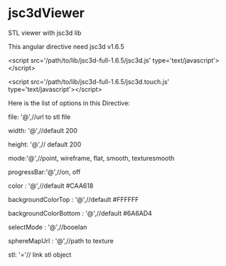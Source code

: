 # jsc3dViewer
STL viewer with jsc3d lib

This angular directive need jsc3d v1.6.5

\<script src='/path/to/lib/jsc3d-full-1.6.5/jsc3d.js' type='text/javascript'>\</script>

\<script src='/path/to/lib/jsc3d-full-1.6.5/jsc3d.touch.js' type='text/javascript'>\</script>

Here is the list of options in this Directive:

file: '@',//url to stl file

width: '@',//default 200

height: '@',// default 200

mode:'@',//point, wireframe, flat, smooth, texturesmooth

progressBar:'@',//on, off

color : '@',//default #CAA618

backgroundColorTop : '@',//default #FFFFFF

backgroundColorBottom : '@',//default #6A6AD4

selectMode : '@',//booelan

sphereMapUrl : '@',//path to texture

stl: '='// link stl object
